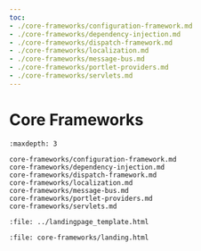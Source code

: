 ```yaml
---
toc:
- ./core-frameworks/configuration-framework.md
- ./core-frameworks/dependency-injection.md
- ./core-frameworks/dispatch-framework.md
- ./core-frameworks/localization.md
- ./core-frameworks/message-bus.md
- ./core-frameworks/portlet-providers.md
- ./core-frameworks/servlets.md
---
```

# Core Frameworks

```{toctree}
:maxdepth: 3

core-frameworks/configuration-framework.md
core-frameworks/dependency-injection.md
core-frameworks/dispatch-framework.md
core-frameworks/localization.md
core-frameworks/message-bus.md
core-frameworks/portlet-providers.md
core-frameworks/servlets.md
```

```{raw} html
:file: ../landingpage_template.html
```

```{raw} html
:file: core-frameworks/landing.html
```

